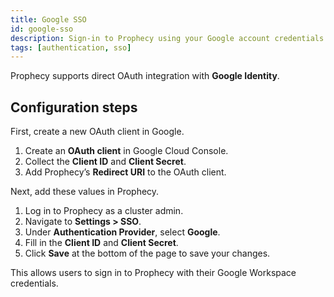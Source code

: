 ```yaml
---
title: Google SSO
id: google-sso
description: Sign-in to Prophecy using your Google account credentials
tags: [authentication, sso]
---
```


Prophecy supports direct OAuth integration with **Google Identity**.

## Configuration steps

First, create a new OAuth client in Google.

1. Create an **OAuth client** in Google Cloud Console.
1. Collect the **Client ID** and **Client Secret**.
1. Add Prophecy’s **Redirect URI** to the OAuth client.

Next, add these values in Prophecy.

1. Log in to Prophecy as a cluster admin.
1. Navigate to **Settings > SSO**.
1. Under **Authentication Provider**, select **Google**.
1. Fill in the **Client ID** and **Client Secret**.
1. Click **Save** at the bottom of the page to save your changes.

This allows users to sign in to Prophecy with their Google Workspace credentials.
